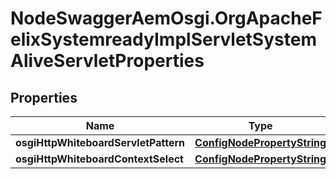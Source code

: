 # NodeSwaggerAemOsgi.OrgApacheFelixSystemreadyImplServletSystemAliveServletProperties

## Properties

Name | Type | Description | Notes
------------ | ------------- | ------------- | -------------
**osgiHttpWhiteboardServletPattern** | [**ConfigNodePropertyString**](ConfigNodePropertyString.md) |  | [optional] 
**osgiHttpWhiteboardContextSelect** | [**ConfigNodePropertyString**](ConfigNodePropertyString.md) |  | [optional] 


